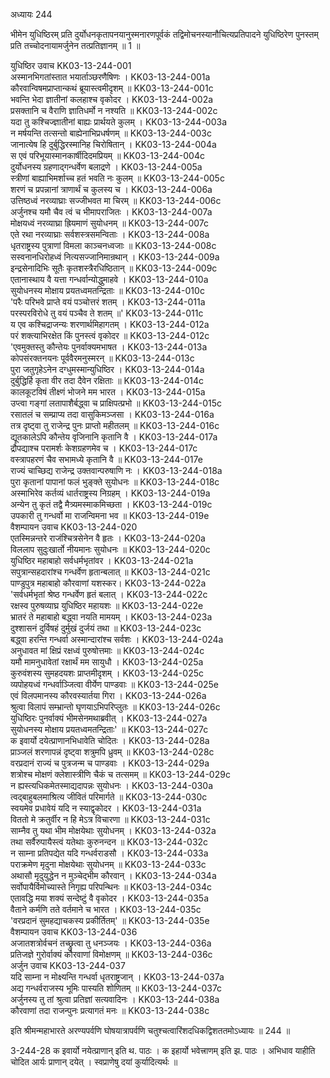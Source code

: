 अध्यायः 244

भीमेन युधिष्ठिरम् प्रति दुर्योधनकृतापनयानुस्मनारणपूर्वकं तद्विमोचनस्यानौचित्यप्रतिपादने युधिष्ठिरेण पुनस्तम् प्रति तच्चोदनायामर्जुनेन तत्प्रतिज्ञानम् ॥ 1 ॥

युधिष्ठिर उवाच 	KK03-13-244-001  
अस्मानभिगतांस्तात भयार्ताञ्छरणैषिणः ।	KK03-13-244-001a  
कौरवान्विषमप्राप्तान्कथं ब्रूयास्त्वमीदृशम् ॥	KK03-13-244-001c  
भवन्ति भेदा ज्ञातीनां कलहाश्च वृकोदर ।	KK03-13-244-002a  
प्रसक्तानि च वैराणि ज्ञातिधर्मो न नश्यति ॥	KK03-13-244-002c  
यदा तु कश्चिज्ज्ञातीनां बाह्यः प्रार्थयते कुलम् ।	KK03-13-244-003a  
न मर्षयन्ति तत्सन्तो बाह्येनाभिप्रधर्षणम् ॥	KK03-13-244-003c  
जानात्येष हि दुर्बुद्धिरस्मानिह चिरोषितान् ।	KK03-13-244-004a  
स एवं परिभूयास्मानकार्षीदिदमप्रियम् ॥	KK03-13-244-004c  
दुर्योधनस्य ग्रहणाद्गन्धर्वेण बलाद्रणे ।	KK03-13-244-005a  
स्त्रीणां बाह्याभिमर्शाच्च हतं भवति नः कुलम् ॥	KK03-13-244-005c  
शरणं च प्रपन्नानां त्राणार्थं च कुलस्य च ।	KK03-13-244-006a  
उत्तिष्ठध्वं नरव्याघ्राः सज्जीभवत मा चिरम् ॥	KK03-13-244-006c  
अर्जुनश्च यमौ चैव त्वं च भीमापराजितः ।	KK03-13-244-007a  
मोक्षयध्वं नरव्याघ्रा ह्रियमाणं सुयोधनम् ॥	KK03-13-244-007c  
एते रथा नरव्याघ्राः सर्वशस्त्रसमन्विताः ।	KK03-13-244-008a  
धृतराष्ट्रस्य पुत्राणां विमला काञ्चनध्वजाः ॥	KK03-13-244-008c  
सस्वनानधिरोहध्वं नित्यसज्जानिमान्रथान् ।	KK03-13-244-009a  
इन्द्रसेनादिभिः सूतैः कृतशस्त्रैरधिष्ठितान् ॥	KK03-13-244-009c  
एतानास्थाय वै यत्ता गन्धर्वान्योद्धुमाहवे ।	KK03-13-244-010a  
सुयोधनस्य मोक्षाय प्रयतध्वमतन्द्रिताः ॥	KK03-13-244-010c  
\'परैः परिभवे प्राप्ते वयं पञ्चोत्तरं शतम् ।	KK03-13-244-011a  
परस्परविरोधे तु वयं पञ्चैव ते शतम् ॥\'	KK03-13-244-011c  
य एव कश्चिद्राजन्यः शरणार्थमिहागतम् ।	KK03-13-244-012a  
परं शक्त्याभिरक्षेत किं पुनस्त्वं वृकोदर ॥	KK03-13-244-012c  
\'एवमुक्तस्तु कौन्तेयः पुनर्वाक्यमभाषत ।	KK03-13-244-013a  
कोपसंरक्तनयनः पूर्ववैरमनुस्मरन् ॥	KK03-13-244-013c  
पुरा जतुगृहेऽनेन दग्धुमस्मान्युधिष्ठिर ।	KK03-13-244-014a  
दुर्बुद्धिर्हि कृता वीर तदा दैवेन रक्षिताः ॥	KK03-13-244-014c  
कालकूटविषं तीक्ष्णं भोजने मम भारत ।	KK03-13-244-015a  
उप्त्वा गङ्गां लतापाशैर्बद्ध्वा च प्राक्षिपत्प्रभो ॥	KK03-13-244-015c  
रसातलं च सम्प्राप्य तदा वासुकिमञ्जसा ।	KK03-13-244-016a  
तत्र दृष्ट्वा तु राजेन्द्र पुनः प्राप्तो महीतलम् ॥	KK03-13-244-016c  
द्यूतकालेऽपि कौन्तेय वृजिनानि कृतानि वै ।	KK03-13-244-017a  
द्रौपद्याश्च परामर्शः केशग्रहणमेव च ।	KK03-13-244-017c  
वस्त्रापहरणं चैव सभामध्ये कृतानि वै ॥	KK03-13-244-017e  
राज्यं चाच्छिद्य राजेन्द्र उक्तवान्परुषाणि नः ।	KK03-13-244-018a  
पुरा कृतानां पापानां फलं भुङ्क्ते सुयोधनः ॥	KK03-13-244-018c  
अस्माभिरेव कर्तव्यं धार्तराष्ट्रस्य निग्रहम् ।	KK03-13-244-019a  
अन्येन तु कृतं तद्वै मैत्र्यमस्माकमिच्छता ।	KK03-13-244-019c  
उपकारी तु गन्धर्वो मा राजन्विमना भव ॥	KK03-13-244-019e  
वैशम्पायन उवाच 	KK03-13-244-020  
एतस्मिन्नन्तरे राजंश्चित्रसेनेन वै हृतः ।	KK03-13-244-020a  
विललाप सुदुःखार्तो नीयमानः सुयोधनः ॥	KK03-13-244-020c  
युधिष्ठिर महाबाहो सर्वधर्मभृतांवर ।	KK03-13-244-021a  
सपुत्रान्सहदारांश्च गन्धर्वेण हृतान्बलात् ॥	KK03-13-244-021c  
पाण्डुपुत्र महाबाहो कौरवाणां यशस्कर।	KK03-13-244-022a  
\'सर्वधर्मभृतां श्रेष्ठ गन्धर्वेण हृतं बलात् ।	KK03-13-244-022c  
रक्षस्व पुरुषव्याघ्र युधिष्ठिर महायशः ॥	KK03-13-244-022e  
भ्रातरं ते महाबाहो बद्ध्वा नयति मामयम् ।	KK03-13-244-023a  
दुश्शासनं दुर्विषहं दुर्मुखं दुर्जयं तथा ॥	KK03-13-244-023c  
बद्ध्वा हरन्ति गन्धर्वा अस्मान्दारांश्च सर्वशः ।	KK03-13-244-024a  
अनुधावत मां क्षिप्रं रक्षध्वं पुरुषोत्तमाः ॥	KK03-13-244-024c  
यमौ मामनुधावेतां रक्षार्थं मम सायुधौ ।	KK03-13-244-025a  
कुरुवंशस्य सुमहदयशः प्राप्तमीदृशम् ।	KK03-13-244-025c  
व्यपोहयध्वं गन्धर्वाञ्जित्वा वीर्येण पाण्डवाः ॥	KK03-13-244-025e  
एवं विलपमानस्य कौरवस्यार्तया गिरा ।	KK03-13-244-026a  
श्रुत्वा विलापं सम्भ्रान्तो घृणयाऽभिपरिप्लुतः ॥	KK03-13-244-026c  
युधिष्ठिरः पुनर्वाक्यं भीमसेनमथाब्रवीत् ।	KK03-13-244-027a  
सुयोधनस्य मोक्षाय प्रयतध्वमतन्द्रिताः\' ॥	KK03-13-244-027c  
क इवार्यो दयेत्प्राणानभिधावेति चोदितः ।	KK03-13-244-028a  
प्राञ्जलं शरणापन्नं दृष्ट्वा शत्रुमपि ध्रुवम् ॥	KK03-13-244-028c  
वरप्रदानं राज्यं च पुत्रजन्म च पाण्डवाः ।	KK03-13-244-029a  
शत्रोश्च मोक्षणं क्लेशास्त्रीणि चैकं च तत्समम् ॥	KK03-13-244-029c  
न ह्यस्त्यधिकमेतस्माद्यदापन्नः सुयोधनः ।	KK03-13-244-030a  
त्वद्बाहुबलमाश्रित्य जीवितं परिमार्गते ॥	KK03-13-244-030c  
स्वयमेव प्रधावेयं यदि न स्याद्वृकोदर ।	KK03-13-244-031a  
विततो मे क्रतुर्वीर न हि मेऽत्र विचारणा ॥	KK03-13-244-031c  
साम्नैव तु यथा भीम मोक्षयेथाः सुयोधनम् ।	KK03-13-244-032a  
तथा सर्वैरुपायैस्त्वं यतेथाः कुरुनन्दन ॥	KK03-13-244-032c  
न साम्ना प्रतिपद्येत यदि गन्धर्वराडसौ ।	KK03-13-244-033a  
पराक्रमेण मृदुना मोक्षयेथाः सुयोधनम् ॥	KK03-13-244-033c  
अथासौ मृदुयुद्धेन न मुञ्चेद्भीम कौरवान् ।	KK03-13-244-034a  
सर्वोपायैर्विमोच्यास्ते निगृह्य परिपन्थिनः ॥	KK03-13-244-034c  
एतावद्धि मया शक्यं सन्देष्टुं वै वृकोदर ।	KK03-13-244-035a  
वैताने कर्मणि तते वर्तमाने च भारत ।	KK03-13-244-035c  
\'वरप्रदानं सुमहद्याचकस्य प्रकीर्तितम्\' ॥	KK03-13-244-035e  
वैशम्पायन उवाच 	KK03-13-244-036  
अजातशत्रोर्वचनं तच्छ्रुत्वा तु धनञ्जयः ।	KK03-13-244-036a  
प्रतिजज्ञे गुरोर्वाक्यं कौरवाणां विमोक्षणम् ॥	KK03-13-244-036c  
अर्जुन उवाच 	KK03-13-244-037  
यदि साम्ना न मोक्ष्यन्ति गन्धर्वा धृतराष्ट्रजान् ।	KK03-13-244-037a  
अद्य गन्धर्वराजस्य भूमिः पास्यति शोणितम् ॥	KK03-13-244-037c  
अर्जुनस्य तु तां श्रुत्वा प्रतिज्ञां सत्यवादिनः ।	KK03-13-244-038a  
कौरवाणां तदा राजन्पुनः प्रत्यागतं मनः ॥	KK03-13-244-038c  

इति श्रीमन्महाभारते अरण्यपर्वणि घोषयात्रापर्वणि चतुश्चत्वारिंशदधिकद्विशततमोऽध्यायः ॥ 244 ॥

3-244-28 क इवार्यो नयेत्प्राणान् इति थ. पाठः । क इहार्यो भवेत्त्राणम् इति झ. पाठः । अभिधाव याहीति चोदित आर्यः प्राणान् दयेत् । स्वप्राणेषु दयां कुर्यादित्यर्थः ॥

